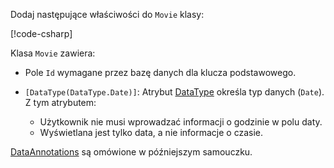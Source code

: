 Dodaj następujące właściwości do `Movie` klasy:

[!code-csharp[](~/tutorials/first-mvc-app/start-mvc/sample/MvcMovie22/Models/Movie.cs?name=snippet1)]

Klasa `Movie` zawiera:

* Pole `Id` wymagane przez bazę danych dla klucza podstawowego.
* `[DataType(DataType.Date)]`: Atrybut [DataType](/dotnet/api/microsoft.aspnetcore.mvc.dataannotations.internal.datatypeattributeadapter) określa typ danych (`Date`). Z tym atrybutem:

  * Użytkownik nie musi wprowadzać informacji o godzinie w polu daty.
  * Wyświetlana jest tylko data, a nie informacje o czasie.

[DataAnnotations](/dotnet/api/system.componentmodel.dataannotations) są omówione w późniejszym samouczku.